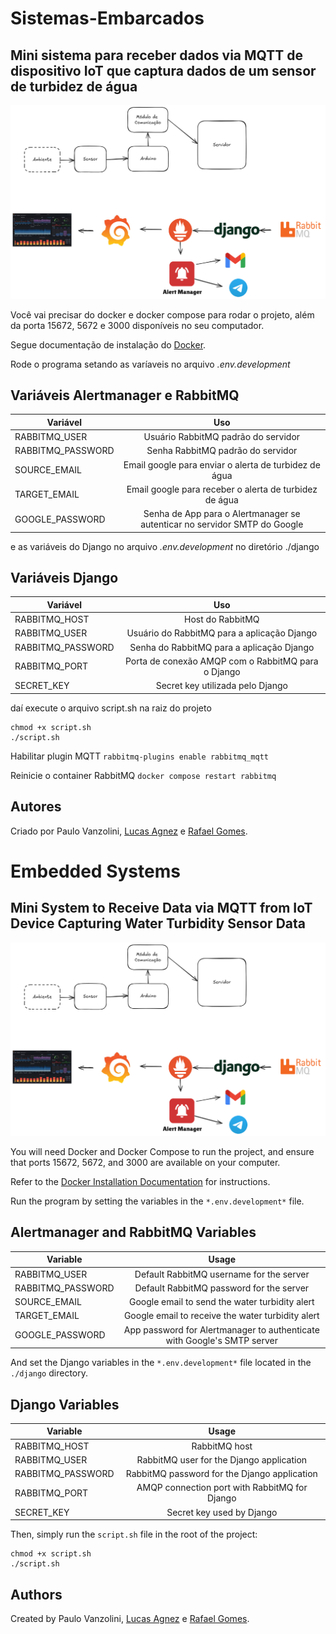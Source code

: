 # Sistemas-Embarcados
## Mini sistema para receber dados via MQTT de dispositivo IoT que captura dados de um sensor de turbidez de água

![Feito com Excalidraw](/image.png "Design do Sistema")

Você vai precisar do docker e docker compose para rodar o projeto, além da porta 15672, 5672 e 3000 disponíveis no seu computador.

Segue documentação de instalação do [Docker](https://docs.docker.com/get-started/get-docker/).

Rode o programa setando as varíaveis no arquivo *.env.development*

## Variáveis Alertmanager e RabbitMQ

|  Variável         | Uso
| ----------------- |:-------------------------------------------------------------------------:|
| RABBITMQ_USER     | Usuário RabbitMQ padrão do servidor                                       |
| RABBITMQ_PASSWORD | Senha RabbitMQ padrão do servidor                                         |
| SOURCE_EMAIL      | Email google para enviar o alerta de turbidez de água                     |
| TARGET_EMAIL      | Email google para receber o alerta de turbidez de água                    |
| GOOGLE_PASSWORD   | Senha de App para o Alertmanager se autenticar no servidor SMTP do Google |

e as variáveis do Django no arquivo *.env.development* no diretório ./django

## Variáveis Django

|  Variável         | Uso
| ----------------- |:--------------------------------------------------:|
| RABBITMQ_HOST     | Host do RabbitMQ                                   |
| RABBITMQ_USER     | Usuário do RabbitMQ para a aplicação Django        |
| RABBITMQ_PASSWORD | Senha do RabbitMQ para a aplicação Django          |
| RABBITMQ_PORT     | Porta de conexão AMQP com o RabbitMQ para o Django |
| SECRET_KEY        | Secret key utilizada pelo Django                   |


daí execute o arquivo script.sh na raiz do projeto

```
chmod +x script.sh
./script.sh
```

Habilitar plugin MQTT 
```rabbitmq-plugins enable rabbitmq_mqtt```

Reinicie o container RabbitMQ
```docker compose restart rabbitmq```

## Autores

Criado por Paulo Vanzolini, [Lucas Agnez](https://github.com/LucasAgnez) e [Rafael Gomes](https://github.com/rafaelgdgs).

# Embedded Systems
## Mini System to Receive Data via MQTT from IoT Device Capturing Water Turbidity Sensor Data

![Made with Excalidraw](/image.png "System Design")

You will need Docker and Docker Compose to run the project, and ensure that ports 15672, 5672, and 3000 are available on your computer.

Refer to the [Docker Installation Documentation](https://docs.docker.com/get-started/get-docker/) for instructions.

Run the program by setting the variables in the `*.env.development*` file.

## Alertmanager and RabbitMQ Variables

|  Variable         | Usage
| ----------------- |:-------------------------------------------------------------------------:|
| RABBITMQ_USER     | Default RabbitMQ username for the server                                    |
| RABBITMQ_PASSWORD | Default RabbitMQ password for the server                                    |
| SOURCE_EMAIL      | Google email to send the water turbidity alert                               |
| TARGET_EMAIL      | Google email to receive the water turbidity alert                            |
| GOOGLE_PASSWORD   | App password for Alertmanager to authenticate with Google's SMTP server      |

And set the Django variables in the `*.env.development*` file located in the `./django` directory.

## Django Variables

|  Variable         | Usage
| ----------------- |:--------------------------------------------------:|
| RABBITMQ_HOST     | RabbitMQ host                                      |
| RABBITMQ_USER     | RabbitMQ user for the Django application           |
| RABBITMQ_PASSWORD | RabbitMQ password for the Django application       |
| RABBITMQ_PORT     | AMQP connection port with RabbitMQ for Django      |
| SECRET_KEY        | Secret key used by Django                          |

Then, simply run the `script.sh` file in the root of the project:

```
chmod +x script.sh
./script.sh
```

## Authors

Created by Paulo Vanzolini, [Lucas Agnez](https://github.com/LucasAgnez) e [Rafael Gomes](https://github.com/rafaelgdgs).
